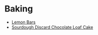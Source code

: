 # Baking

- [Lemon Bars](https://youtu.be/zQ3EfqQr2g4?si=niBgO8-QVdHAnF6b)
- [Sourdough Discard Chocolate Loaf Cake](https://bakefromscratch.com/sourdough-chocolate-loaf-cake/)
